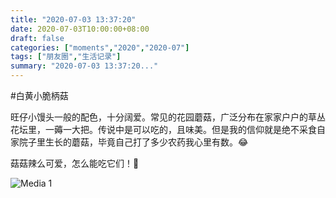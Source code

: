 ```yaml
---
title: "2020-07-03 13:37:20"
date: 2020-07-03T10:00:00+08:00
draft: false
categories: ["moments","2020","2020-07"]
tags: ["朋友圈","生活记录"]
summary: "2020-07-03 13:37:20..."
---
```


#白黄小脆柄菇

旺仔小馒头一般的配色，十分阔爱。常见的花园蘑菇，广泛分布在家家户户的草丛花坛里，一薅一大把。传说中是可以吃的，且味美。但是我的信仰就是绝不采食自家院子里生长的蘑菇，毕竟自己打了多少农药我心里有数。😂

菇菇辣么可爱，怎么能吃它们！🤪

![Media 1](/Moments/photos/2020-07-03/202007031337200.jpg)

